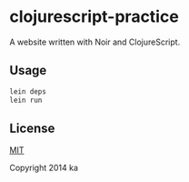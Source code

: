 # clojurescript-practice

A website written with Noir and ClojureScript.

## Usage

```bash
lein deps
lein run
```

## License

[MIT](http://opensource.org/licenses/MIT)

Copyright 2014 ka
